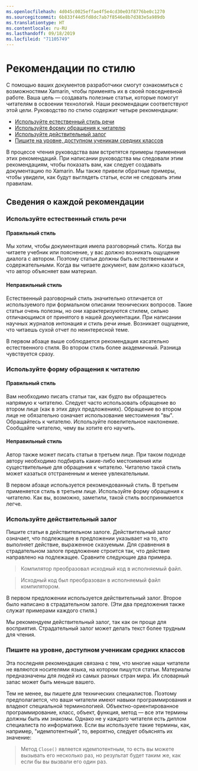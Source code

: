 ```yaml
---
ms.openlocfilehash: 4d045c0025effae4f5e4cd30e03f8776be0c1270
ms.sourcegitcommit: 6b833f44d5fd8dc7ab7f8546e8b7d383e5a989db
ms.translationtype: HT
ms.contentlocale: ru-RU
ms.lasthandoff: 09/18/2019
ms.locfileid: "71105749"
---
```

# <a name="voice-and-tone-guidelines"></a>Рекомендации по стилю

С помощью ваших документов разработчики смогут ознакомиться с возможностями Xamarin, чтобы применять их в своей повседневной работе.
Ваша цель — создавать полезные статьи, которые помогут читателям в освоении технологий. Наши рекомендации соответствуют этой цели. Руководство по стилю содержит четыре рекомендации:

- [Используйте естественный стиль речи](#use-a-conversational-tone)
- [Используйте форму обращения к читателю](#write-in-2nd-person)
- [Используйте действительный залог](#use-active-voice)
- [Пишите на уровне, доступном ученикам средних классов](#target-a-fifth-grade-reading-level)

В процессе чтения руководства вам встретятся примеры применения этих рекомендаций. При написании руководства мы следовали этим рекомендациям, чтобы показать вам, как следует создавать документацию по Xamarin. Мы также привели обратные примеры, чтобы увидели, как будут выглядеть статьи, если не следовать этим правилам.

## <a name="details-on-each-guideline"></a>Сведения о каждой рекомендации

### <a name="use-a-conversational-tone"></a>Используйте естественный стиль речи

#### <a name="appropriate-style"></a>Правильный стиль

Мы хотим, чтобы документация имела разговорный стиль. Когда вы читаете учебник или пояснение, у вас должно возникать ощущение диалога с автором.
Поэтому статьи должны быть естественными и содержательными. Когда вы читаете документ, вам должно казаться, что автор объясняет вам материал.

#### <a name="inappropriate-style"></a>Неправильный стиль

Естественный разговорный стиль значительно отличается от используемого при формальном описании технических вопросов. Такие статьи очень полезны, но они характеризуются стилем, сильно отличающимся от принятого в нашей документации. При написании научных журналов интонация и стиль речи иные.
Возникает ощущение, что читаешь сухой отчет по неинтересной теме.

В первом абзаце выше соблюдается рекомендация касательно естественного стиля. Во втором стиль более академичный. Разница чувствуется сразу.

### <a name="write-in-second-person"></a>Используйте форму обращения к читателю

#### <a name="appropriate-style"></a>Правильный стиль

Вам необходимо писать статьи так, как будто вы обращаетесь напрямую к читателю. Следует часто использовать обращение во втором лице (как в этих двух предложениях). Обращение во втором лице не обязательно означает использование местоимения "вы". Обращайтесь к читателю. Используйте повелительное наклонение.
Сообщайте читателю, чему вы хотите его научить.

#### <a name="inappropriate-style"></a>Неправильный стиль

Автор также может писать статьи в третьем лице. При таком подходе автору необходимо подбирать какие-либо местоимения или существительные для обращения к читателю. Читателю такой стиль может казаться отстраненным и менее увлекательным.

В первом абзаце используется рекомендованный стиль. В третьем применяется стиль в третьем лице. Используйте форму обращения к читателю. Как вы, возможно, заметили, такой стиль воспринимается легче.

### <a name="use-active-voice"></a>Используйте действительный залог

Пишите статьи в действительном залоге. Действительный залог означает, что подлежащее в предложении указывает на то, кто выполняет действие, выраженное сказуемым. Для сравнения в страдательном залоге предложение строится так, что действие направлено на подлежащее. Сравните следующие два примера.

> Компилятор преобразовал исходный код в исполняемый файл.

> Исходный код был преобразован в исполняемый файл компилятором.

В первом предложении используется действительный залог. Второе было написано в страдательном залоге.
(Эти два предложения также служат примерами каждого стиля.)

Мы рекомендуем действительный залог, так как он проще для восприятия. Страдательный залог может делать текст более трудным для чтения.

### <a name="target-a-fifth-grade-reading-level"></a>Пишите на уровне, доступном ученикам средних классов

Эта последняя рекомендация связана с тем, что многие наши читатели не являются носителями языка, на котором пишутся статьи.
Материалы предназначены для людей из самых разных стран мира. Их словарный запас может быть меньше вашего.

Тем не менее, вы пишете для технических специалистов. Поэтому предполагается, что ваши читатели имеют навыки программирования и владеют специальной терминологией. Объектно-ориентированное программирование, класс, объект, функция, метод — все эти термины должны быть им знакомы. Однако не у каждого читателя есть диплом специалиста по информатике. Если вы используете такие термины, как, например, "идемпотентный", то, вероятно, следует объяснять их значение:

> Метод `Close()` является идемпотентным, то есть вы можете вызывать его несколько раз, но результат будет таким же, как если бы вы вызвали его один раз.
